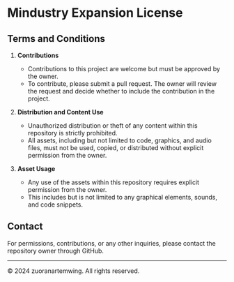 # Mindustry Expansion License

## Terms and Conditions

1. **Contributions**
   - Contributions to this project are welcome but must be approved by the owner. 
   - To contribute, please submit a pull request. The owner will review the request and decide whether to include the contribution in the project.

2. **Distribution and Content Use**
   - Unauthorized distribution or theft of any content within this repository is strictly prohibited.
   - All assets, including but not limited to code, graphics, and audio files, must not be used, copied, or distributed without explicit permission from the owner.

3. **Asset Usage**
   - Any use of the assets within this repository requires explicit permission from the owner.
   - This includes but is not limited to any graphical elements, sounds, and code snippets.

## Contact
For permissions, contributions, or any other inquiries, please contact the repository owner through GitHub.

---

© 2024 zuoranartemwing. All rights reserved.

